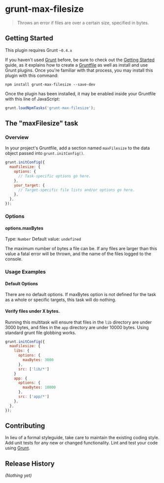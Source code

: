 # grunt-max-filesize

> Throws an error if files are over a certain size, specified in bytes.

## Getting Started
This plugin requires Grunt `~0.4.x`

If you haven't used [Grunt](http://gruntjs.com/) before, be sure to check out the [Getting Started](http://gruntjs.com/getting-started) guide, as it explains how to create a [Gruntfile](http://gruntjs.com/sample-gruntfile) as well as install and use Grunt plugins. Once you're familiar with that process, you may install this plugin with this command:

```shell
npm install grunt-max-filesize --save-dev
```

Once the plugin has been installed, it may be enabled inside your Gruntfile with this line of JavaScript:

```js
grunt.loadNpmTasks('grunt-max-filesize');
```

## The "maxFilesize" task

### Overview
In your project's Gruntfile, add a section named `maxFilesize` to the data object passed into `grunt.initConfig()`.

```js
grunt.initConfig({
  maxFilesize: {
    options: {
      // Task-specific options go here.
    },
    your_target: {
      // Target-specific file lists and/or options go here.
    },
  },
});
```

### Options

#### options.maxBytes
Type: `Number`
Default value: `undefined`

The maximum number of bytes a file can be. If any files are larger than this value a fatal error will be thrown, and the name of the files logged to the console.

### Usage Examples

#### Default Options
There are no default options. If maxBytes option is not defined for the task as a whole or specific targets, this task will do nothing.

#### Verify files under X bytes.
Running this multitask will ensure that files in the `lib` directory are under 3000 bytes, and files in the `app` directory are under 10000 bytes. Using standard grunt file globbing works.

```js
grunt.initConfig({
  maxFilesize: {
    libs: {
      options: {
        maxBytes: 3000
      },
      src: ['lib/*']
    }
    app: {
      options: {
        maxBytes: 10000
      },
      src: ['app/*']
    },
  },
});
```

## Contributing
In lieu of a formal styleguide, take care to maintain the existing coding style. Add unit tests for any new or changed functionality. Lint and test your code using [Grunt](http://gruntjs.com/).

## Release History
_(Nothing yet)_
